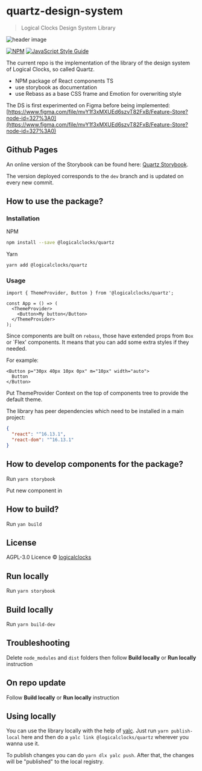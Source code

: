 # quartz-design-system

> Logical Clocks Design System Library

![header image](https://uploads-ssl.webflow.com/5e6f7cd3ee7f51d539a4da0b/5f58c6619b7b20b02e88b0d9_quartz.jpg)

[![NPM](https://img.shields.io/npm/v/@logicalclocks/quartz.svg)](https://www.npmjs.com/package/@logicalclocks/quartz) [![JavaScript Style Guide](https://img.shields.io/badge/code_style-standard-brightgreen.svg)](https://standardjs.com)

The current repo is the implementation of the library of the design system of Logical Clocks, so called Quartz.

- NPM package of React components TS
- use storybook as documentation
- use Rebass as a base CSS frame and Emotion for overwriting style

The DS is first experimented on Figma before being implemented:
[https://www.figma.com/file/mvY1f3xMXUEd6szvT82FxB/Feature-Store?node-id=327%3A0](https://www.figma.com/file/mvY1f3xMXUEd6szvT82FxB/Feature-Store?node-id=327%3A0)

## Github Pages

An online version of the Storybook can be found here: [Quartz Storybook](https://logicalclocks.github.io/quartz).

The version deployed corresponds to the `dev` branch and is updated on every new commit.

## How to use the package?

### Installation

NPM

```bash
npm install --save @logicalclocks/quartz
```

Yarn

```bash
yarn add @logicalclocks/quartz
```

### Usage

```tsx
import { ThemeProvider, Button } from '@logicalclocks/quartz';

const App = () => (
  <ThemeProvider>
    <Button>My button</Button>
  </ThemeProvider>
);
```

Since components are built on `rebass`, those have extended props from `Box` or `Flex' components.
It means that you can add some extra styles if they needed.

For example:

```tsx
<Button p="30px 40px 10px 0px" m="10px" width="auto">
  Button
</Button>
```

Put ThemeProvider Context on the top of components tree to provide the default theme.

The library has peer dependencies which need to be installed in a main project:

```json
{
  "react": "^16.13.1",
  "react-dom": "^16.13.1"
}
```

## How to develop components for the package?

Run `yarn storybook`

Put new component in

## How to build?

Run `yan build`

## License

AGPL-3.0 Licence © [logicalclocks](https://github.com/logicalclocks)

## Run locally

Run `yarn storybook`

## Build locally

Run `yarn build-dev`

## Troubleshooting

Delete `node_modules` and `dist` folders then follow **Build locally** or **Run locally** instruction

## On repo update

Follow **Build locally** or **Run locally** instruction

## Using locally

You can use the library locally with the help of [yalc](https://github.com/wclr/yalc).
Just run `yarn publish-local` here and then do a `yalc link @logicalclocks/quartz` wherever you wanna use it.

To publish changes you can do `yarn dlx yalc push`. After that, the changes will be "published" to the local registry.

